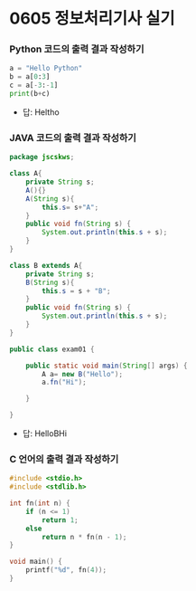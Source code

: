 # 0605 정보처리기사 실기

### Python 코드의 출력 결과 작성하기

```python
a = "Hello Python"
b = a[0:3]
c = a[-3:-1]
print(b+c)
```
- 답: Heltho

### JAVA 코드의 출력 결과 작성하기
```java
package jscskws;

class A{
	private String s;
	A(){}
	A(String s){
		this.s= s+"A";
	}
	public void fn(String s) {
		System.out.println(this.s + s);
	}
}

class B extends A{
	private String s;
	B(String s){
		this.s = s + "B";
	}
	public void fn(String s) {
		System.out.println(this.s + s);
	}
}

public class exam01 {

	public static void main(String[] args) {
		A a= new B("Hello");
		a.fn("Hi");

	}

}
```

- 답: HelloBHi

### C 언어의 출력 결과 작성하기
```c
#include <stdio.h>
#include <stdlib.h>

int fn(int n) {
	if (n <= 1)
		return 1;
	else
		return n * fn(n - 1);
}

void main() {
	printf("%d", fn(4));
}
```